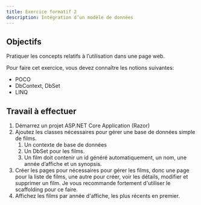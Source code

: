 ```yaml
---
title: Exercice formatif 2
description: Intégration d’un modèle de données
---
```


## Objectifs
Pratiquer les concepts relatifs à l’utilisation dans une page web.

Pour faire cet exercice, vous devez connaître les notions suivantes:
- POCO
- DbContext, DbSet
- LINQ

## Travail à effectuer
1. Démarrez un projet ASP.NET Core Application (Razor)
2. Ajoutez les classes nécessaires pour gérer une base de données simple de films.
    <ol>
      <li>Un contexte de base de données</li>
      <li>Un DbSet pour les films.</li>
      <li>Un film doit contenir un id généré automatiquement, un nom, une année d’affiche et un synopsis.</li>
    </ol>
3. Créer les pages pour nécessaires pour gérer les films, donc une page pour la liste de films, une autre pour créer, voir les détails, modifier et supprimer un film. Je vous recommande fortement d'utiliser le scaffolding pour ce faire.
4. Affichez les films par année d'affiche, les plus récents en premier.

